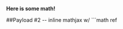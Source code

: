 **Here is some math!**

##Payload #2 -- inline mathjax w/ ```math ref

<script type="math/tex; mode=display">
  \sum_{n=1}^\infty {1\over n^2} = {\pi^2\over 6}

